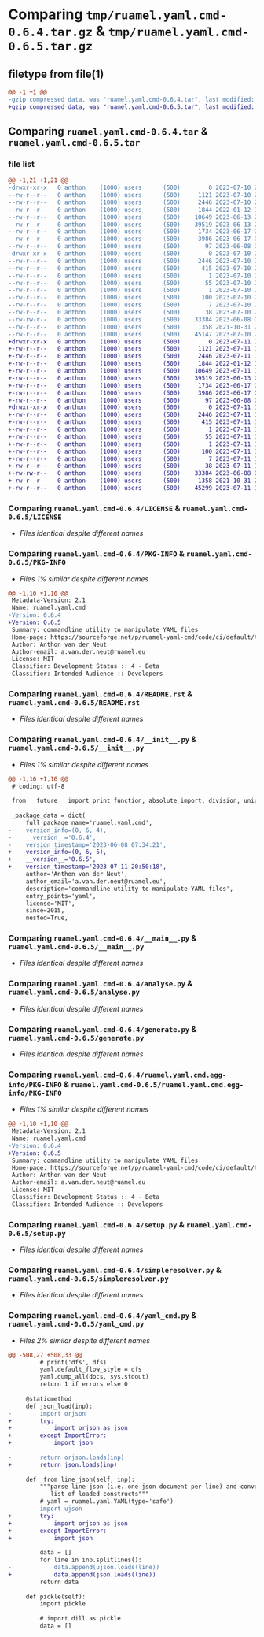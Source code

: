 # Comparing `tmp/ruamel.yaml.cmd-0.6.4.tar.gz` & `tmp/ruamel.yaml.cmd-0.6.5.tar.gz`

## filetype from file(1)

```diff
@@ -1 +1 @@
-gzip compressed data, was "ruamel.yaml.cmd-0.6.4.tar", last modified: Mon Jul 10 20:43:08 2023, max compression
+gzip compressed data, was "ruamel.yaml.cmd-0.6.5.tar", last modified: Tue Jul 11 18:51:22 2023, max compression
```

## Comparing `ruamel.yaml.cmd-0.6.4.tar` & `ruamel.yaml.cmd-0.6.5.tar`

### file list

```diff
@@ -1,21 +1,21 @@
-drwxr-xr-x   0 anthon    (1000) users      (500)        0 2023-07-10 20:43:08.511385 ruamel.yaml.cmd-0.6.4/
--rw-r--r--   0 anthon    (1000) users      (500)     1121 2023-07-10 20:43:08.000000 ruamel.yaml.cmd-0.6.4/LICENSE
--rw-r--r--   0 anthon    (1000) users      (500)     2446 2023-07-10 20:43:08.511247 ruamel.yaml.cmd-0.6.4/PKG-INFO
--rw-r--r--   0 anthon    (1000) users      (500)     1844 2022-01-12 10:48:58.000000 ruamel.yaml.cmd-0.6.4/README.rst
--rw-r--r--   0 anthon    (1000) users      (500)    10649 2023-06-13 21:15:26.000000 ruamel.yaml.cmd-0.6.4/__init__.py
--rw-r--r--   0 anthon    (1000) users      (500)    39519 2023-06-13 21:15:28.000000 ruamel.yaml.cmd-0.6.4/__main__.py
--rw-r--r--   0 anthon    (1000) users      (500)     1734 2023-06-17 05:52:40.000000 ruamel.yaml.cmd-0.6.4/analyse.py
--rw-r--r--   0 anthon    (1000) users      (500)     3986 2023-06-17 05:55:05.000000 ruamel.yaml.cmd-0.6.4/generate.py
--rw-r--r--   0 anthon    (1000) users      (500)       97 2023-06-08 05:34:02.000000 ruamel.yaml.cmd-0.6.4/pyproject.toml
-drwxr-xr-x   0 anthon    (1000) users      (500)        0 2023-07-10 20:43:08.511078 ruamel.yaml.cmd-0.6.4/ruamel.yaml.cmd.egg-info/
--rw-r--r--   0 anthon    (1000) users      (500)     2446 2023-07-10 20:43:08.000000 ruamel.yaml.cmd-0.6.4/ruamel.yaml.cmd.egg-info/PKG-INFO
--rw-r--r--   0 anthon    (1000) users      (500)      415 2023-07-10 20:43:08.000000 ruamel.yaml.cmd-0.6.4/ruamel.yaml.cmd.egg-info/SOURCES.txt
--rw-r--r--   0 anthon    (1000) users      (500)        1 2023-07-10 20:43:08.000000 ruamel.yaml.cmd-0.6.4/ruamel.yaml.cmd.egg-info/dependency_links.txt
--rw-r--r--   0 anthon    (1000) users      (500)       55 2023-07-10 20:43:08.000000 ruamel.yaml.cmd-0.6.4/ruamel.yaml.cmd.egg-info/entry_points.txt
--rw-r--r--   0 anthon    (1000) users      (500)        1 2023-07-10 20:43:08.000000 ruamel.yaml.cmd-0.6.4/ruamel.yaml.cmd.egg-info/not-zip-safe
--rw-r--r--   0 anthon    (1000) users      (500)      100 2023-07-10 20:43:08.000000 ruamel.yaml.cmd-0.6.4/ruamel.yaml.cmd.egg-info/requires.txt
--rw-r--r--   0 anthon    (1000) users      (500)        7 2023-07-10 20:43:08.000000 ruamel.yaml.cmd-0.6.4/ruamel.yaml.cmd.egg-info/top_level.txt
--rw-r--r--   0 anthon    (1000) users      (500)       38 2023-07-10 20:43:08.511424 ruamel.yaml.cmd-0.6.4/setup.cfg
--rw-rw-r--   0 anthon    (1000) users      (500)    33384 2023-06-08 05:34:02.000000 ruamel.yaml.cmd-0.6.4/setup.py
--rw-r--r--   0 anthon    (1000) users      (500)     1358 2021-10-31 20:02:23.000000 ruamel.yaml.cmd-0.6.4/simpleresolver.py
--rw-r--r--   0 anthon    (1000) users      (500)    45147 2023-07-10 20:30:58.000000 ruamel.yaml.cmd-0.6.4/yaml_cmd.py
+drwxr-xr-x   0 anthon    (1000) users      (500)        0 2023-07-11 18:51:22.405215 ruamel.yaml.cmd-0.6.5/
+-rw-r--r--   0 anthon    (1000) users      (500)     1121 2023-07-11 18:51:22.000000 ruamel.yaml.cmd-0.6.5/LICENSE
+-rw-r--r--   0 anthon    (1000) users      (500)     2446 2023-07-11 18:51:22.405074 ruamel.yaml.cmd-0.6.5/PKG-INFO
+-rw-r--r--   0 anthon    (1000) users      (500)     1844 2022-01-12 10:48:58.000000 ruamel.yaml.cmd-0.6.5/README.rst
+-rw-r--r--   0 anthon    (1000) users      (500)    10649 2023-07-11 18:50:18.000000 ruamel.yaml.cmd-0.6.5/__init__.py
+-rw-r--r--   0 anthon    (1000) users      (500)    39519 2023-06-13 21:15:28.000000 ruamel.yaml.cmd-0.6.5/__main__.py
+-rw-r--r--   0 anthon    (1000) users      (500)     1734 2023-06-17 05:52:40.000000 ruamel.yaml.cmd-0.6.5/analyse.py
+-rw-r--r--   0 anthon    (1000) users      (500)     3986 2023-06-17 05:55:05.000000 ruamel.yaml.cmd-0.6.5/generate.py
+-rw-r--r--   0 anthon    (1000) users      (500)       97 2023-06-08 05:34:02.000000 ruamel.yaml.cmd-0.6.5/pyproject.toml
+drwxr-xr-x   0 anthon    (1000) users      (500)        0 2023-07-11 18:51:22.404903 ruamel.yaml.cmd-0.6.5/ruamel.yaml.cmd.egg-info/
+-rw-r--r--   0 anthon    (1000) users      (500)     2446 2023-07-11 18:51:22.000000 ruamel.yaml.cmd-0.6.5/ruamel.yaml.cmd.egg-info/PKG-INFO
+-rw-r--r--   0 anthon    (1000) users      (500)      415 2023-07-11 18:51:22.000000 ruamel.yaml.cmd-0.6.5/ruamel.yaml.cmd.egg-info/SOURCES.txt
+-rw-r--r--   0 anthon    (1000) users      (500)        1 2023-07-11 18:51:22.000000 ruamel.yaml.cmd-0.6.5/ruamel.yaml.cmd.egg-info/dependency_links.txt
+-rw-r--r--   0 anthon    (1000) users      (500)       55 2023-07-11 18:51:22.000000 ruamel.yaml.cmd-0.6.5/ruamel.yaml.cmd.egg-info/entry_points.txt
+-rw-r--r--   0 anthon    (1000) users      (500)        1 2023-07-11 18:51:22.000000 ruamel.yaml.cmd-0.6.5/ruamel.yaml.cmd.egg-info/not-zip-safe
+-rw-r--r--   0 anthon    (1000) users      (500)      100 2023-07-11 18:51:22.000000 ruamel.yaml.cmd-0.6.5/ruamel.yaml.cmd.egg-info/requires.txt
+-rw-r--r--   0 anthon    (1000) users      (500)        7 2023-07-11 18:51:22.000000 ruamel.yaml.cmd-0.6.5/ruamel.yaml.cmd.egg-info/top_level.txt
+-rw-r--r--   0 anthon    (1000) users      (500)       38 2023-07-11 18:51:22.405250 ruamel.yaml.cmd-0.6.5/setup.cfg
+-rw-rw-r--   0 anthon    (1000) users      (500)    33384 2023-06-08 05:34:02.000000 ruamel.yaml.cmd-0.6.5/setup.py
+-rw-r--r--   0 anthon    (1000) users      (500)     1358 2021-10-31 20:02:23.000000 ruamel.yaml.cmd-0.6.5/simpleresolver.py
+-rw-r--r--   0 anthon    (1000) users      (500)    45299 2023-07-11 18:50:00.000000 ruamel.yaml.cmd-0.6.5/yaml_cmd.py
```

### Comparing `ruamel.yaml.cmd-0.6.4/LICENSE` & `ruamel.yaml.cmd-0.6.5/LICENSE`

 * *Files identical despite different names*

### Comparing `ruamel.yaml.cmd-0.6.4/PKG-INFO` & `ruamel.yaml.cmd-0.6.5/PKG-INFO`

 * *Files 1% similar despite different names*

```diff
@@ -1,10 +1,10 @@
 Metadata-Version: 2.1
 Name: ruamel.yaml.cmd
-Version: 0.6.4
+Version: 0.6.5
 Summary: commandline utility to manipulate YAML files
 Home-page: https://sourceforge.net/p/ruamel-yaml-cmd/code/ci/default/tree
 Author: Anthon van der Neut
 Author-email: a.van.der.neut@ruamel.eu
 License: MIT
 Classifier: Development Status :: 4 - Beta
 Classifier: Intended Audience :: Developers
```

### Comparing `ruamel.yaml.cmd-0.6.4/README.rst` & `ruamel.yaml.cmd-0.6.5/README.rst`

 * *Files identical despite different names*

### Comparing `ruamel.yaml.cmd-0.6.4/__init__.py` & `ruamel.yaml.cmd-0.6.5/__init__.py`

 * *Files 1% similar despite different names*

```diff
@@ -1,16 +1,16 @@
 # coding: utf-8
 
 from __future__ import print_function, absolute_import, division, unicode_literals
 
 _package_data = dict(
     full_package_name='ruamel.yaml.cmd',
-    version_info=(0, 6, 4),
-    __version__='0.6.4',
-    version_timestamp='2023-06-08 07:34:21',
+    version_info=(0, 6, 5),
+    __version__='0.6.5',
+    version_timestamp='2023-07-11 20:50:18',
     author='Anthon van der Neut',
     author_email='a.van.der.neut@ruamel.eu',
     description='commandline utility to manipulate YAML files',
     entry_points='yaml',
     license='MIT',
     since=2015,
     nested=True,
```

### Comparing `ruamel.yaml.cmd-0.6.4/__main__.py` & `ruamel.yaml.cmd-0.6.5/__main__.py`

 * *Files identical despite different names*

### Comparing `ruamel.yaml.cmd-0.6.4/analyse.py` & `ruamel.yaml.cmd-0.6.5/analyse.py`

 * *Files identical despite different names*

### Comparing `ruamel.yaml.cmd-0.6.4/generate.py` & `ruamel.yaml.cmd-0.6.5/generate.py`

 * *Files identical despite different names*

### Comparing `ruamel.yaml.cmd-0.6.4/ruamel.yaml.cmd.egg-info/PKG-INFO` & `ruamel.yaml.cmd-0.6.5/ruamel.yaml.cmd.egg-info/PKG-INFO`

 * *Files 1% similar despite different names*

```diff
@@ -1,10 +1,10 @@
 Metadata-Version: 2.1
 Name: ruamel.yaml.cmd
-Version: 0.6.4
+Version: 0.6.5
 Summary: commandline utility to manipulate YAML files
 Home-page: https://sourceforge.net/p/ruamel-yaml-cmd/code/ci/default/tree
 Author: Anthon van der Neut
 Author-email: a.van.der.neut@ruamel.eu
 License: MIT
 Classifier: Development Status :: 4 - Beta
 Classifier: Intended Audience :: Developers
```

### Comparing `ruamel.yaml.cmd-0.6.4/setup.py` & `ruamel.yaml.cmd-0.6.5/setup.py`

 * *Files identical despite different names*

### Comparing `ruamel.yaml.cmd-0.6.4/simpleresolver.py` & `ruamel.yaml.cmd-0.6.5/simpleresolver.py`

 * *Files identical despite different names*

### Comparing `ruamel.yaml.cmd-0.6.4/yaml_cmd.py` & `ruamel.yaml.cmd-0.6.5/yaml_cmd.py`

 * *Files 2% similar despite different names*

```diff
@@ -508,27 +508,33 @@
         # print('dfs', dfs)
         yaml.default_flow_style = dfs
         yaml.dump_all(docs, sys.stdout)
         return 1 if errors else 0
 
     @staticmethod
     def json_load(inp):
-        import orjson
+        try:
+            import orjson as json
+        except ImportError:
+            import json
 
-        return orjson.loads(inp)
+        return json.loads(inp)
 
     def _from_line_json(self, inp):
         """parse line json (i.e. one json document per line) and convert to
            list of loaded constructs"""
         # yaml = ruamel.yaml.YAML(type='safe')
-        import ujson
+        try:
+            import orjson as json
+        except ImportError:
+            import json
 
         data = []
         for line in inp.splitlines():
-            data.append(ujson.loads(line))
+            data.append(json.loads(line))
         return data
 
     def pickle(self):
         import pickle
 
         # import dill as pickle
         data = []
```

